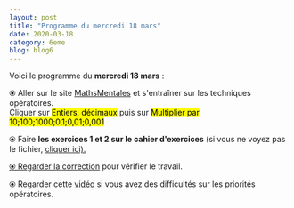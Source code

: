 ```yaml
---
layout: post
title: "Programme du mercredi 18 mars"
date: 2020-03-18
category: 6eme
blog: blog6
---
```


Voici le programme du <b>mercredi 18 mars</b> :

⦿ Aller sur le site <a href="http://mathsmentales.net/">MathsMentales</a> et s'entraîner sur les techniques opératoires.
<br>
Cliquer sur <mark>Entiers, décimaux</mark> puis sur <mark>Multiplier par 10;100;1000;0,1;0,01;0,001</mark>
 
⦿ Faire <b>les exercices 1 et 2 sur le cahier d'exercices</b> (si vous ne voyez pas le fichier, <a href="/exercices/6eme/6eme_exercices_mercredi_18_mars_2020.pdf">cliquer ici). 

<object data="/exercices/6eme/6eme_exercices_mercredi_18_mars_2020.pdf" width="100%" height="500" type='application/pdf'></object>

⦿ Regarder la <a class="correction" href="/exercices/6eme/6eme_exercices_mercredi_18_mars_2020_corrections.pdf">correction</a> pour vérifier le travail. 

⦿ Regarder cette <a class="video" href="https://youtu.be/a-IG_bjKeJc">vidéo</a> si vous avez des difficultés sur les priorités opératoires.

 
 
